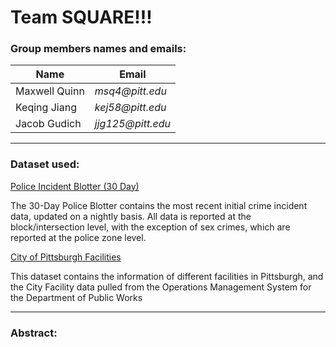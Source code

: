 # Team SQUARE!!!
### Group members names and emails:
  
  |Name           |Email           |
  |---------------|----------------|
  |Maxwell Quinn |  _msq4@pitt.edu_|
  |Keqing Jiang  |  _kej58@pitt.edu_|
  |Jacob Gudich  |  _jjg125@pitt.edu_|

---

### Dataset used:
    
   [Police Incident Blotter (30 Day)](https://data.wprdc.org/dataset/police-incident-blotter)
    
   The 30-Day Police Blotter contains the most recent initial crime incident data, updated on a nightly basis. All data is reported at the block/intersection level, with the exception of sex crimes, which are reported at the police zone level. 
   
   [City of Pittsburgh Facilities](https://data.wprdc.org/dataset/city-of-pittsburgh-facilities)
   
   This dataset contains the information of different facilities in Pittsburgh, and the City Facility data pulled from the Operations Management System for the Department of Public Works
   
---

### Abstract:
